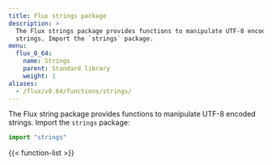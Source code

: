 ```yaml
---
title: Flux strings package
description: >
  The Flux strings package provides functions to manipulate UTF-8 encoded
  strings. Import the `strings` package.
menu:
  flux_0_64:
    name: Strings
    parent: Standard library
    weight: 1
aliases:
  - /flux/v0.64/functions/strings/
---
```


The Flux string package provides functions to manipulate UTF-8 encoded strings.
Import the `strings` package:

```js
import "strings"
```

{{< function-list >}}
